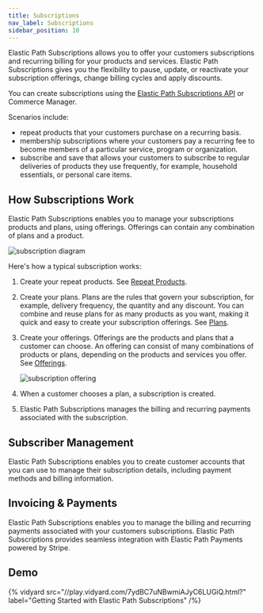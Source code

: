 ```yaml
---
title: Subscriptions
nav_label: Subscriptions
sidebar_position: 10
---
```


Elastic Path Subscriptions allows you to offer your customers subscriptions and recurring billing for your products and services. Elastic Path Subscriptions gives you the flexibility to pause, update, or reactivate your subscription offerings, change billing cycles and apply discounts.

You can create subscriptions using the [Elastic Path Subscriptions API](https://elasticpath.apidocumentation.com/) or Commerce Manager.

Scenarios include:

- repeat products that your customers purchase on a recurring basis.
- membership subscriptions where your customers pay a recurring fee to become members of a particular service, program or organization.
- subscribe and save that allows your customers to subscribe to regular deliveries of products they use frequently, for example, household essentials, or personal care items.

## How Subscriptions Work

Elastic Path Subscriptions enables you to manage your subscriptions products and plans, using offerings. Offerings can contain any combination of plans and a product.

![subscription diagram](/assets/subscription_diagram.png)

Here's how a typical subscription works:

1. Create your repeat products. See [Repeat Products](/docs/subscriptions/products/managing-products-cm).
2. Create your plans. Plans are the rules that govern your subscription, for example, delivery frequency, the quantity and any discount. You can combine and reuse plans for as many products as you want, making it quick and easy to create your subscription offerings. See [Plans](/docs/subscriptions/subscription-plans/managing-subscription-plans-cm).
3. Create your offerings. Offerings are the products and plans that a customer can choose. An offering can consist of many combinations of products or plans, depending on the products and services you offer. See [Offerings](/docs/subscriptions/offerings/managing-subscription-offerings).

   ![subscription offering](/assets/subscription_management.png)

4. When a customer chooses a plan, a subscription is created. 
5. Elastic Path Subscriptions manages the billing and recurring payments associated with the subscription. 

## Subscriber Management

Elastic Path Subscriptions enables you to create customer accounts that you can use to manage their subscription details, including payment methods and billing information.

## Invoicing & Payments

Elastic Path Subscriptions enables you to manage the billing and recurring payments associated with your customers subscriptions. Elastic Path Subscriptions provides seamless integration with Elastic Path Payments powered by Stripe.

## Demo

{% vidyard src="//play.vidyard.com/7ydBC7uNBwmiAJyC6LUGiQ.html?" label="Getting Started with Elastic Path Subscriptions" /%}
